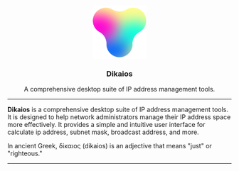 <div align="center">

<img src="public/android-chrome-192x192.png" align="center" width="120px" height="120px">

<h3>Dikaios</h3>
<p>A comprehensive desktop suite of IP address management tools.<p>

</div>

---

**Dikaios** is a comprehensive desktop suite of IP address management tools. It is designed to help network administrators manage their IP address space more effectively. It provides a simple and intuitive user interface for calculate ip address, subnet mask, broadcast address, and more.

In ancient Greek, δίκαιος (dikaios) is an adjective that means "just" or "righteous."

---